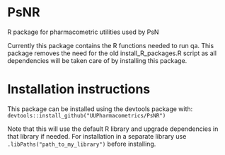 # PsNR
R package for pharmacometric utilities used by PsN

Currently this package contains the R functions needed to run qa. This package removes the need for the old install_R_packages.R script as all dependencies will be taken care of by installing this package.

# Installation instructions

This package can be installed using the devtools package with: ``devtools::install_github("UUPharmacometrics/PsNR")``

Note that this will use the default R library and upgrade dependencies in that library if needed.
For installation in a separate library use ``.libPaths("path_to_my_library")`` before installing.
